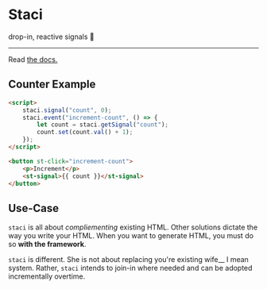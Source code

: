 # Staci
drop-in, reactive signals 🤌

---------

Read [the docs.](https://staci.dev)

## Counter Example
```html
<script>
    staci.signal("count", 0);
    staci.event("increment-count", () => {
        let count = staci.getSignal("count");
        count.set(count.val() + 1);
    });
</script>

<button st-click="increment-count">
    <p>Increment</p>
    <st-signal>{{ count }}</st-signal>
</button>
```

## Use-Case
`staci` is all about *compliementing* existing HTML. Other solutions dictate the way you write your HTML. When you want to generate HTML, you must do so **with the framework**.

`staci` is different. She is not about replacing you're existing wife__ I mean system. Rather, `staci` intends to join-in where needed and can be adopted incrementally overtime.